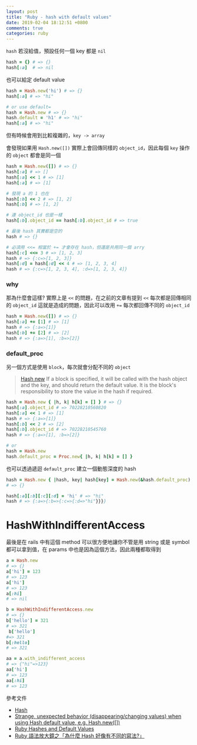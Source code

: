 ```yaml
---
layout: post
title: "Ruby - hash with default values"
date: 2019-02-04 18:12:51 +0800
comments: true
categories: ruby
---
```


<!-- more -->

`hash` 若沒給值，預設任何一個 key 都是 `nil`

```ruby
hash = {} # => {}
hash[:a]  # => nil
```

也可以給定 default value

```ruby
hash = Hash.new('hi') # => {}
hash[:a] # => "hi"

# or use default=
hash = Hash.new # => {}
hash.default = 'h1' # => "hi"
hash[:a] # => "hi"
```

但有時候會用到比較複雜的，`key -> array`

會發現如果用 `Hash.new([])` 實際上會回傳同樣的 `object_id`，因此每個 `key` 操作的 `object` 都會是同一個

```ruby
hash = Hash.new([]) # => {}
hash[:a] # => []
hash[:a] << 1 # => [1]
hash[:a] # => [1]

# 發現 a 的 1 也在
hash[:b] << 2 # => [1, 2]
hash[:b] # => [1, 2]

# 連 object_id 也是一樣
hash[:b].object_id == hash[:b].object_id # => true

# 最後 hash 其實都是空的
hash # => {}

# 必須用 <<= 相當於 += 才會存在 hash，但還是共用同一個 arry
hash[:c] <<= 3 # => [1, 2, 3]
hash # => {:c=>[1, 2, 3]}
hash[:d] = hash[:d] << 4 # => [1, 2, 3, 4]
hash # => {:c=>[1, 2, 3, 4], :d=>[1, 2, 3, 4]}
```

### why

那為什麼會這樣? 實際上是 `<<` 的問題，在之前的文章有提到 `<<` 每次都是回傳相同的 `object_id` 這就是造成的問題，因此可以改用 `+=` 每次都回傳不同的 `object_id`

```ruby
hash = Hash.new([]) # => {}
hash[:a] += [1] # => [1]
hash # => {:a=>[1]}
hash[:b] += [2] # => [2]
hash # => {:a=>[1], :b=>[2]}
```

### default_proc

另一個方式是使用 `block`，每次就會分配不同的 `object`

> [Hash new](http://ruby-doc.org/core-2.5.1/Hash.html#method-c-new) If a block is specified, it will be called with the hash object and the key, and should return the default value. It is the block's responsibility to store the value in the hash if required.

```ruby
hash = Hash.new { |h, k| h[k] = [] } # => {}
hash[:a].object_id # => 70228210560820
hash[:a] << 1 # => [1]
hash # => {:a=>[1]}
hash[:b] << 2 # => [2]
hash[:b].object_id # => 70228210545760
hash # => {:a=>[1], :b=>[2]}

# or
hash = Hash.new
hash.default_proc = Proc.new{ |h, k| h[k] = [] }
```

也可以透過遞迴 `default_proc` 建立一個動態深度的 hash

```ruby
hash = Hash.new { |hash, key| hash[key] = Hash.new(&hash.default_proc) }
# => {}

hash[:a][:b][:c][:d] = 'hi' # => "hi"
hash # => {:a=>{:b=>{:c=>{:d=>"hi"}}}}
```

# HashWithIndifferentAccess

最後是在 rails 中有這個 method 可以很方便地讓你不管是用 string 或是 symbol 都可以拿到值，在 params 中也是因為這個方法，因此兩種都取得到

```ruby
a = Hash.new
# => {}
a['hi'] = 123
# => 123
a['hi']
# => 123
a[:hi]
# => nil

b = HashWithIndifferentAccess.new
# => {}
b['hello'] = 321
# => 321
 b['hello']
#=> 321
b[:hello]
# => 321

aa = a.with_indifferent_access
# => {"hi"=>123}
aa['hi']
# => 123
aa[:hi]
# => 123
```

參考文件

* [Hash](https://ruby-doc.org/core-2.6/Hash.html)
* [Strange, unexpected behavior (disappearing/changing values) when using Hash default value, e.g. Hash.new([])](https://stackoverflow.com/questions/2698460/strange-unexpected-behavior-disappearing-changing-values-when-using-hash-defa)
* [Ruby Hashes and Default Values](https://keepthecodesimple.com/ruby-hashes-default-values/)
* [Ruby 語法放大鏡之「為什麼 Hash 好像有不同的寫法?」](https://kaochenlong.com/2016/04/23/different-hash-format/)
